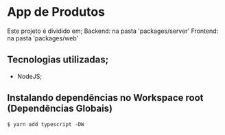 # App de Produtos

Este projeto é dividido em;
    Backend: na pasta 'packages/server'
    Frontend: na pasta 'packages/web'

## Tecnologias utilizadas;
 - NodeJS;

## Instalando dependências no Workspace root (Dependências Globais)
    $ yarn add typescript -DW
